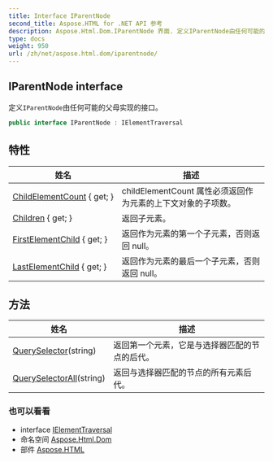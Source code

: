 ```yaml
---
title: Interface IParentNode
second_title: Aspose.HTML for .NET API 参考
description: Aspose.Html.Dom.IParentNode 界面. 定义IParentNode由任何可能的父母实现的接口
type: docs
weight: 950
url: /zh/net/aspose.html.dom/iparentnode/
---
```

## IParentNode interface

定义`IParentNode`由任何可能的父母实现的接口。

```csharp
public interface IParentNode : IElementTraversal
```

## 特性

| 姓名 | 描述 |
| --- | --- |
| [ChildElementCount](../../aspose.html.dom/iparentnode/childelementcount/) { get; } | childElementCount 属性必须返回作为元素的上下文对象的子项数。 |
| [Children](../../aspose.html.dom/iparentnode/children/) { get; } | 返回子元素。 |
| [FirstElementChild](../../aspose.html.dom/iparentnode/firstelementchild/) { get; } | 返回作为元素的第一个子元素，否则返回 null。 |
| [LastElementChild](../../aspose.html.dom/iparentnode/lastelementchild/) { get; } | 返回作为元素的最后一个子元素，否则返回 null。 |

## 方法

| 姓名 | 描述 |
| --- | --- |
| [QuerySelector](../../aspose.html.dom/iparentnode/queryselector/)(string) | 返回第一个元素，它是与选择器匹配的节点的后代。 |
| [QuerySelectorAll](../../aspose.html.dom/iparentnode/queryselectorall/)(string) | 返回与选择器匹配的节点的所有元素后代。 |

### 也可以看看

* interface [IElementTraversal](../../aspose.html.dom.traversal/ielementtraversal/)
* 命名空间 [Aspose.Html.Dom](../../aspose.html.dom/)
* 部件 [Aspose.HTML](../../)


